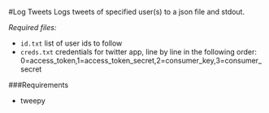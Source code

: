 #Log Tweets
Logs tweets of specified user(s) to a json file and stdout.

*Required files:*

- `id.txt` list of user ids to follow
- `creds.txt` credentials for twitter app, line by line in the following order: 0=access_token,1=access_token_secret,2=consumer_key,3=consumer_secret

###Requirements

- tweepy
